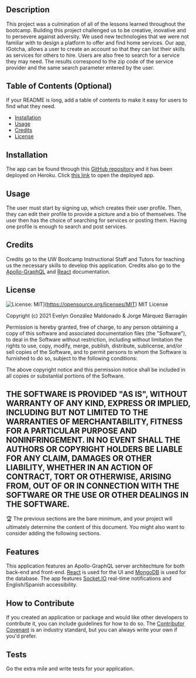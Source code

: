 # <IGotcha>

## Description
This project was a culmination of all of the lessons learned throughout the bootcamp. Building this project challenged us to be creative, inovative and to persevere against adversity. We used new technologies that we were not familiar with to design a platform to offer and find home services. Our app, IGotcha, allows a user to create an account so that they can list their skills as services for others to hire. Users are also free to search for a service they may need. The results correspond to the zip code of the service provider and the same search parameter entered by the user. 
## Table of Contents (Optional)
If your README is long, add a table of contents to make it easy for users to find what they need.
- [Installation](#installation)
- [Usage](#usage)
- [Credits](#credits)
- [License](#license)
## Installation
The app can be found through this [GitHub repository]() and it has been deployed on Heroku. Click [this link]() to open the deployed app.
## Usage
The user must start by signing up, which creates their user profile. Then, they can edit their profile to provide a picture and a bio of themselves. The user then has the choice of searching for services or posting them. Having one profile is enough to search and post services.
## Credits
Credits go to the UW Bootcamp Instructional Staff and Tutors for teaching us the necessary skills to develop this application. Credits also go to the [Apollo-GraphQL](https://www.apollographql.com/docs/) and [React](https://reactnative.dev/docs/getting-started) documentation. 
## License
![License: MIT](https://img.shields.io/badge/License-MIT-yellow.svg)](https://opensource.org/licenses/MIT)
MIT License

Copyright (c) 2021 Evelyn González Maldonado & Jorge Márquez Barragán

Permission is hereby granted, free of charge, to any person obtaining a copy
of this software and associated documentation files (the "Software"), to deal
in the Software without restriction, including without limitation the rights
to use, copy, modify, merge, publish, distribute, sublicense, and/or sell
copies of the Software, and to permit persons to whom the Software is
furnished to do so, subject to the following conditions:

The above copyright notice and this permission notice shall be included in all
copies or substantial portions of the Software.

THE SOFTWARE IS PROVIDED "AS IS", WITHOUT WARRANTY OF ANY KIND, EXPRESS OR
IMPLIED, INCLUDING BUT NOT LIMITED TO THE WARRANTIES OF MERCHANTABILITY,
FITNESS FOR A PARTICULAR PURPOSE AND NONINFRINGEMENT. IN NO EVENT SHALL THE
AUTHORS OR COPYRIGHT HOLDERS BE LIABLE FOR ANY CLAIM, DAMAGES OR OTHER
LIABILITY, WHETHER IN AN ACTION OF CONTRACT, TORT OR OTHERWISE, ARISING FROM,
OUT OF OR IN CONNECTION WITH THE SOFTWARE OR THE USE OR OTHER DEALINGS IN THE
SOFTWARE.
---
🏆 The previous sections are the bare minimum, and your project will ultimately determine the content of this document. You might also want to consider adding the following sections.
## Features
This application features an Apollo-GraphQL server architechture for both back-end and front-end. [React](https://reactnative.dev/docs/getting-started) is used for the UI and [MongoDB](https://www.mongodb.com/cloud) is used for the database. The app features [Socket.IO](https://socket.io/) real-time notifications and English/Spanish accessibility.
## How to Contribute
If you created an application or package and would like other developers to contribute it, you can include guidelines for how to do so. The [Contributor Covenant](https://www.contributor-covenant.org/) is an industry standard, but you can always write your own if you'd prefer.
## Tests
Go the extra mile and write tests for your application.